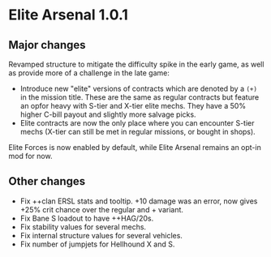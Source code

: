 # Elite Arsenal 1.0.1

## Major changes

Revamped structure to mitigate the difficulty spike in the early game, as well as provide more of a challenge in the late game:

- Introduce new "elite" versions of contracts which are denoted by a `(+)` in the mission title. These are the same as regular contracts but feature an opfor heavy with S-tier and X-tier elite mechs. They have a 50% higher C-bill payout and slightly more salvage picks.
- Elite contracts are now the only place where you can encounter S-tier mechs (X-tier can still be met in regular missions, or bought in shops).

Elite Forces is now enabled by default, while Elite Arsenal remains an opt-in mod for now.


## Other changes

- Fix ++clan ERSL stats and tooltip. +10 damage was an error, now gives +25% crit chance over the regular and + variant.
- Fix Bane S loadout to have ++HAG/20s.
- Fix stability values for several mechs.
- Fix internal structure values for several vehicles.
- Fix number of jumpjets for Hellhound X and S.
